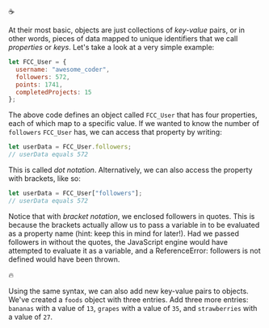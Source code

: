 :coffee:

At their most basic, objects are just collections of _key-value_ pairs, or in other words, pieces of data mapped to unique identifiers that we call _properties_ or _keys_. Let's take a look at a very simple example:

```js
let FCC_User = {
  username: "awesome_coder",
  followers: 572,
  points: 1741,
  completedProjects: 15
};
```

The above code defines an object called `FCC_User` that has four properties, each of which map to a specific value. If we wanted to know the number of `followers` `FCC_User` has, we can access that property by writing:

```js
let userData = FCC_User.followers;
// userData equals 572
```

This is called _dot notation_. Alternatively, we can also access the property with brackets, like so:

```js
let userData = FCC_User["followers"];
// userData equals 572
```

Notice that with _bracket notation_, we enclosed followers in quotes. This is because the brackets actually allow us to pass a variable in to be evaluated as a property name (hint: keep this in mind for later!). Had we passed followers in without the quotes, the JavaScript engine would have attempted to evaluate it as a variable, and a ReferenceError: followers is not defined would have been thrown.

:fire:

Using the same syntax, we can also add new key-value pairs to objects. We've created a `foods` object with three entries. Add three more entries: `bananas` with a value of `13`, `grapes` with a value of `35`, and `strawberries` with a value of `27`.
